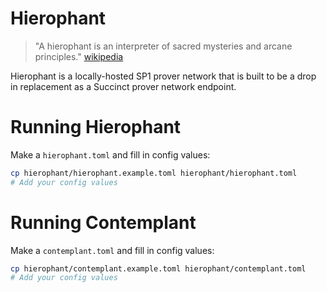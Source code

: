 # Hierophant

> "A hierophant is an interpreter of sacred mysteries and arcane principles."
[wikipedia](https://en.wikipedia.org/wiki/Hierophant)

Hierophant is a locally-hosted SP1 prover network that is built to be a drop in replacement as a Succinct prover network endpoint.

# Running Hierophant

Make a `hierophant.toml` and fill in config values:

```bash
cp hierophant/hierophant.example.toml hierophant/hierophant.toml
# Add your config values
```

# Running Contemplant

Make a `contemplant.toml` and fill in config values:

```bash
cp hierophant/contemplant.example.toml hierophant/contemplant.toml
# Add your config values
